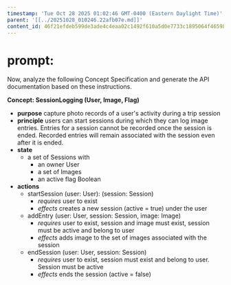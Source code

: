 ```yaml
---
timestamp: 'Tue Oct 28 2025 01:02:46 GMT-0400 (Eastern Daylight Time)'
parent: '[[../20251028_010246.22afb07e.md]]'
content_id: 46f21efdeb599de3ade4c4eaa02c1492f610a5d0e7733c1895064f4659893dab
---
```


# prompt:

Now, analyze the following Concept Specification and generate the API documentation based on these instructions.

**Concept: SessionLogging (User, Image, Flag)**

* **purpose** capture photo records of a user's activity during a trip session
* **principle** users can start sessions during which they can log image entries. Entries for a session cannot be recorded once the session is ended. Recorded entries will remain associated with the session even after it is ended.
* **state**
  * a set of Sessions with
    * an owner User
    * a set of Images
    * an active flag Boolean
* **actions**
  * startSession (user: User): (session: Session)
    * *requires* user to exist
    * *effects* creates a new session (active = true) under the user
  * addEntry (user: User, session: Session, image: Image)
    * *requires* user to exist, session and image must exist, session must be active and belong to user
    * *effects* adds image to the set of images associated with the session
  * endSession (user: User, session: Session)
    * *requires* user to exist, session must exist and belong to user. Session must be active
    * *effects* ends the session (active = false)
